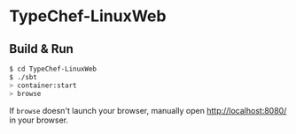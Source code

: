 # TypeChef-LinuxWeb #

## Build & Run ##

```sh
$ cd TypeChef-LinuxWeb
$ ./sbt
> container:start
> browse
```

If `browse` doesn't launch your browser, manually open [http://localhost:8080/](http://localhost:8080/) in your browser.

